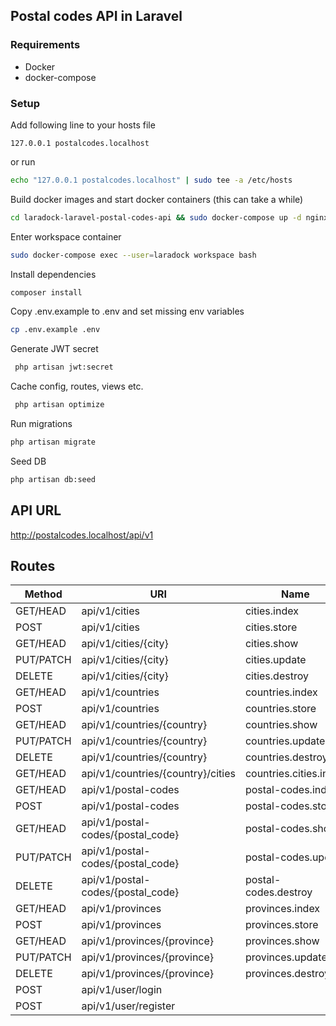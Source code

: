## Postal codes API in Laravel

### Requirements
* Docker
* docker-compose

### Setup

Add following line to your hosts file 
```
127.0.0.1 postalcodes.localhost
```

or run
 
```bash 
echo "127.0.0.1 postalcodes.localhost" | sudo tee -a /etc/hosts
```

Build docker images and start docker containers (this can take a while)
```bash
cd laradock-laravel-postal-codes-api && sudo docker-compose up -d nginx postgres workspace 
```

Enter workspace container
```bash
sudo docker-compose exec --user=laradock workspace bash
```

Install dependencies
```bash
composer install
```

Copy .env.example to .env and set missing env variables
```bash
cp .env.example .env
```

Generate JWT secret
```bash
 php artisan jwt:secret
```

Cache config, routes, views etc.
```bash
 php artisan optimize
```

Run migrations
```bash
php artisan migrate
```

Seed DB
```bash
php artisan db:seed
```

## API URL
http://postalcodes.localhost/api/v1

## Routes

| Method    | URI                               | Name                        | Action                                                    | Middleware   |
|-----------|-----------------------------------|-----------------------------|-----------------------------------------------------------|--------------|
| GET/HEAD  | api/v1/cities                     | cities.index                | App\Http\Controllers\API\V1\CityController@index          | api          |
| POST      | api/v1/cities                     | cities.store                | App\Http\Controllers\API\V1\CityController@store          | api,auth:api |
| GET/HEAD  | api/v1/cities/{city}              | cities.show                 | App\Http\Controllers\API\V1\CityController@show           | api          |
| PUT/PATCH | api/v1/cities/{city}              | cities.update               | App\Http\Controllers\API\V1\CityController@update         | api,auth:api |
| DELETE    | api/v1/cities/{city}              | cities.destroy              | App\Http\Controllers\API\V1\CityController@destroy        | api,auth:api |
| GET/HEAD  | api/v1/countries                  | countries.index             | App\Http\Controllers\API\V1\CountryController@index       | api          |
| POST      | api/v1/countries                  | countries.store             | App\Http\Controllers\API\V1\CountryController@store       | api,auth:api |
| GET/HEAD  | api/v1/countries/{country}        | countries.show              | App\Http\Controllers\API\V1\CountryController@show        | api          |
| PUT/PATCH | api/v1/countries/{country}        | countries.update            | App\Http\Controllers\API\V1\CountryController@update      | api,auth:api |
| DELETE    | api/v1/countries/{country}        | countries.destroy           | App\Http\Controllers\API\V1\CountryController@destroy     | api,auth:api |
| GET/HEAD  | api/v1/countries/{country}/cities | countries.cities.index      | App\Http\Controllers\API\V1\CountryCitiesController@index | api          |
| GET/HEAD  | api/v1/postal-codes               | postal-codes.index          | App\Http\Controllers\API\V1\PostalCodeController@index    | api          |
| POST      | api/v1/postal-codes               | postal-codes.store          | App\Http\Controllers\API\V1\PostalCodeController@store    | api,auth:api |
| GET/HEAD  | api/v1/postal-codes/{postal_code} | postal-codes.show           | App\Http\Controllers\API\V1\PostalCodeController@show     | api          |
| PUT/PATCH | api/v1/postal-codes/{postal_code} | postal-codes.update         | App\Http\Controllers\API\V1\PostalCodeController@update   | api,auth:api |
| DELETE    | api/v1/postal-codes/{postal_code} | postal-codes.destroy        | App\Http\Controllers\API\V1\PostalCodeController@destroy  | api,auth:api |
| GET/HEAD  | api/v1/provinces                  | provinces.index             | App\Http\Controllers\API\V1\ProvinceController@index      | api          |
| POST      | api/v1/provinces                  | provinces.store             | App\Http\Controllers\API\V1\ProvinceController@store      | api,auth:api |
| GET/HEAD  | api/v1/provinces/{province}       | provinces.show              | App\Http\Controllers\API\V1\ProvinceController@show       | api          |
| PUT/PATCH | api/v1/provinces/{province}       | provinces.update            | App\Http\Controllers\API\V1\ProvinceController@update     | api,auth:api |
| DELETE    | api/v1/provinces/{province}       | provinces.destroy           | App\Http\Controllers\API\V1\ProvinceController@destroy    | api,auth:api |
| POST      | api/v1/user/login                 |                             | App\Http\Controllers\API\V1\AuthController@login          | api          |
| POST      | api/v1/user/register              |                             | App\Http\Controllers\API\V1\AuthController@register       | api          |
